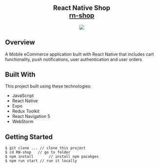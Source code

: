 <h2 align="center">
  React Native Shop<br/>
  <a href="https://expo.dev/@v_snaichuk/rn-places" target="_blank">rn-shop</a>
</h2>


<div align="center">

![](https://res.cloudinary.com/dx6tl6aa2/image/upload/v1629548501/portfolio/promo/rn-shop-promo-add-prod_dzscgr.gif)
</div>



## Overview
A Mobile eCommerce application built with React Native that includes cart functionality, push notifications, user authentication and user orders


## Built With

This project built using these technologies:
- JavaScript
- React Native
- Expo
- Redux Toolkit
- React Navigation 5
- WebStorm

## Getting Started  

```terminal
$ git clone ... // clone this project
$ cd RN-shop   // go to folder
$ npm install       // install npm pacakges
$ npm run start // run it locally
```